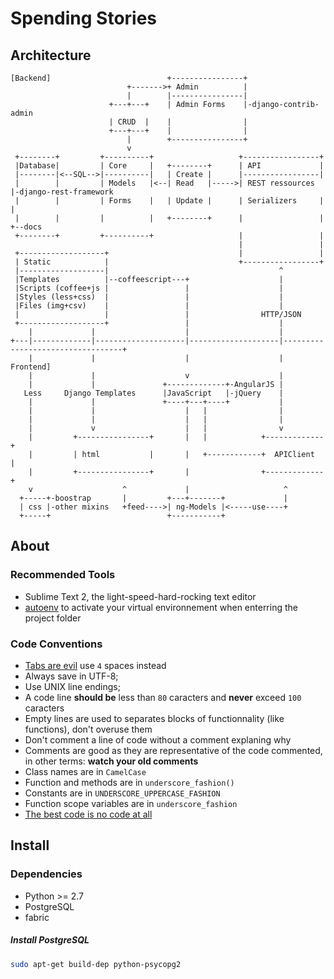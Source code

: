 # Spending Stories
## Architecture 
    [Backend]                          +----------------+
                              +------->+ Admin          |
                              |        |----------------|
                          +---+---+    | Admin Forms    |-django-contrib-admin
                          | CRUD  |    |                |
                          +---+---+    |                |
                              |        +----------------+
                              v
     +--------+         +----------+                   +-----------------+
     |Database|         | Core     |   +--------+      | API             |
     |--------|<--SQL-->|----------|   | Create |      |-----------------|
     |        |         | Models   |<--| Read   |----->| REST ressources |-django-rest-framework
     |        |         | Forms    |   | Update |      | Serializers     | |
     |        |         |          |   +--------+      |                 | +--docs
     +--------+         +----------+                   |                 |
                                                       |                 |
     +-------------------+                             |                 |
     | Static            |                             +-----------------+
     |-------------------|                                      ^
     |Templates          |--coffeescript---+                    |
     |Scripts (coffee+js |                 |                    |
     |Styles (less+css)  |                 |                    |
     |Files (img+csv)    |                 |                    |
     |                   |                 |                HTTP/JSON
     +-------------------+                 |                    |
        |             |                    |                    |
    +---|-------------|--------------------|--------------------|----------------------------------+
        |             |                    |                    |                          Frontend]
        |             |                    v                    |
        |             |               +-------------+-AngularJS |
       Less     Django Templates      |JavaScript   |-jQuery    |
        |             |               +----+---+----+           |
        |             |                    |   |                |
        |             |                    |   |                |
        |             v                    |   |                v
        |         +----------------+       |   |            +-------------+
        |         | html           |       |   +------------+  APIClient  |
        |         +----------------+       |                +-------------+
        v                    ^             |                     ^
      +-----+-boostrap       |         +---+-------+             |
      | css |-other mixins   +feed---->| ng-Models |<-----use----+
      +-----+                          +-----------+

## About 

### Recommended Tools

- Sublime Text 2, the light-speed-hard-rocking text editor
- [autoenv](https://github.com/kennethreitz/autoenv) to activate your virtual 
  environnement when enterring the project folder 

### Code Conventions

- [Tabs are evil](http://www.emacswiki.org/emacs/TabsAreEvil) use `4` spaces instead
- Always save in UTF-8;
- Use UNIX line endings;
- A code line **should be** less than `80` caracters and **never** exceed `100` caracters  
- Empty lines are used to separates blocks of functionnality (like functions), don't overuse them
- Don't comment a line of code without a comment explaning why 
- Comments are good as they are representative of the code commented, in other terms: **watch your old comments**
- Class names are in `CamelCase`
- Function and methods are in `underscore_fashion()`
- Constants are in `UNDERSCORE_UPPERCASE_FASHION`
- Function scope variables are in `underscore_fashion`
- [The best code is no code at all](http://www.codinghorror.com/blog/2007/05/the-best-code-is-no-code-at-all.html)


## Install 

### Dependencies 
- Python >= 2.7
- PostgreSQL 
- fabric 




##### Install PostgreSQL

```bash
sudo apt-get build-dep python-psycopg2
```

